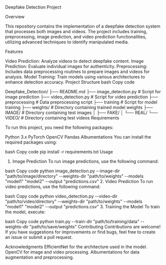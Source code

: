 Deepfake Detection Project

Overview

This repository contains the implementation of a deepfake detection system that processes both images and videos. The project includes training, preprocessing, image prediction, and video prediction functionalities, utilizing advanced techniques to identify manipulated media.

Features

Video Prediction: Analyze videos to detect deepfake content.
Image Prediction: Evaluate individual images for authenticity.
Preprocessing: Includes data preprocessing routines to prepare images and videos for analysis.
Model Training: Train models using various architectures to enhance detection accuracy.
Project Structure
bash
Copy code

Deepfake_Detection/
├── README.md
├── image_detection.py            # Script for image prediction
├── video_detection.py            # Script for video prediction
├── preprocessing                 # Data preprocessing script
├── training                      # Script for model training
├── weights/                      # Directory containing trained model weights
├── IMAGE/                        # Directory containing test images
│   ├── FAKE/
│   └── REAL/
└── VIDEO/                        # Directory containing test videos
Requirements

To run this project, you need the following packages:

Python 3.x
PyTorch
OpenCV
Pandas
Albumentations
You can install the required packages using:

bash
Copy code
pip install -r requirements.txt
Usage
1. Image Prediction
To run image predictions, use the following command:

bash
Copy code
python image_detection.py --image-dir "path/to/image/directory" --weights-dir "path/to/weights" --models "model1" "model2" --output "predictions.csv"
2. Video Prediction
To run video predictions, use the following command:

bash
Copy code
python video_detection.py --video-dir "path/to/video/directory" --weights-dir "path/to/weights" --models "model1" "model2" --output "predictions.csv"
3. Training the Model
To train the model, execute:

bash
Copy code
python train.py --train-dir "path/to/training/data" --weights-dir "path/to/save/weights"
Contributing
Contributions are welcome! If you have suggestions for improvements or find bugs, feel free to create an issue or submit a pull request.

Acknowledgments
EfficientNet for the architecture used in the model.
OpenCV for image and video processing.
Albumentations for data augmentation and preprocessing.
